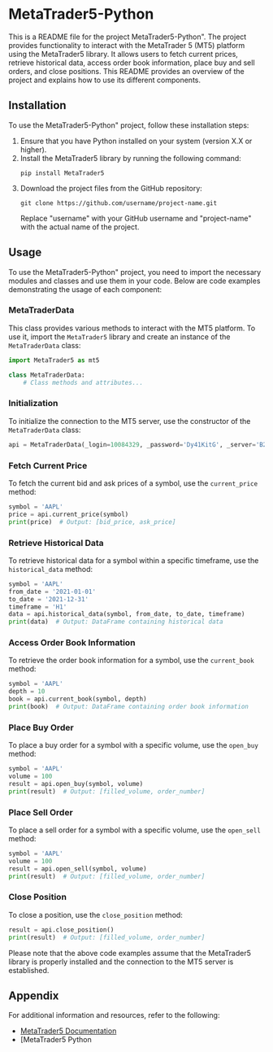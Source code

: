 # MetaTrader5-Python

This is a README file for the project MetaTrader5-Python". The project provides functionality to interact with the MetaTrader 5 (MT5) platform using the MetaTrader5 library. It allows users to fetch current prices, retrieve historical data, access order book information, place buy and sell orders, and close positions. This README provides an overview of the project and explains how to use its different components.

## Installation

To use the MetaTrader5-Python" project, follow these installation steps:

1. Ensure that you have Python installed on your system (version X.X or higher).
2. Install the MetaTrader5 library by running the following command:
   ```
   pip install MetaTrader5
   ```
3. Download the project files from the GitHub repository:
   ```
   git clone https://github.com/username/project-name.git
   ```
   Replace "username" with your GitHub username and "project-name" with the actual name of the project.

## Usage

To use the MetaTrader5-Python" project, you need to import the necessary modules and classes and use them in your code. Below are code examples demonstrating the usage of each component:

### MetaTraderData

This class provides various methods to interact with the MT5 platform. To use it, import the `MetaTrader5` library and create an instance of the `MetaTraderData` class:

```python
import MetaTrader5 as mt5

class MetaTraderData:
    # Class methods and attributes...
```

### Initialization

To initialize the connection to the MT5 server, use the constructor of the `MetaTraderData` class:

```python
api = MetaTraderData(_login=10084329, _password='Dy41KitG', _server='B2Broker-MetaTrader5')
```

### Fetch Current Price

To fetch the current bid and ask prices of a symbol, use the `current_price` method:

```python
symbol = 'AAPL'
price = api.current_price(symbol)
print(price)  # Output: [bid_price, ask_price]
```

### Retrieve Historical Data

To retrieve historical data for a symbol within a specific timeframe, use the `historical_data` method:

```python
symbol = 'AAPL'
from_date = '2021-01-01'
to_date = '2021-12-31'
timeframe = 'H1'
data = api.historical_data(symbol, from_date, to_date, timeframe)
print(data)  # Output: DataFrame containing historical data
```

### Access Order Book Information

To retrieve the order book information for a symbol, use the `current_book` method:

```python
symbol = 'AAPL'
depth = 10
book = api.current_book(symbol, depth)
print(book)  # Output: DataFrame containing order book information
```

### Place Buy Order

To place a buy order for a symbol with a specific volume, use the `open_buy` method:

```python
symbol = 'AAPL'
volume = 100
result = api.open_buy(symbol, volume)
print(result)  # Output: [filled_volume, order_number]
```

### Place Sell Order

To place a sell order for a symbol with a specific volume, use the `open_sell` method:

```python
symbol = 'AAPL'
volume = 100
result = api.open_sell(symbol, volume)
print(result)  # Output: [filled_volume, order_number]
```

### Close Position

To close a position, use the `close_position` method:

```python
result = api.close_position()
print(result)  # Output: [filled_volume, order_number]
```

Please note that the above code examples assume that the MetaTrader5 library is properly installed and the connection to the MT5 server is established.

## Appendix

For additional information and resources, refer to the following:

- [MetaTrader5 Documentation](https://www.mql5.com/en/docs/integration/python_metatrader5)
- [MetaTrader5 Python
